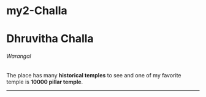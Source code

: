 # my2-Challa
# Dhruvitha Challa
###### Warangal

The place has many **historical temples** to see and one of my favorite temple is **10000 pillar temple**.
___

